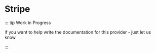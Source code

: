 # Stripe  

::: tip Work in Progress

If you want to help write the documentation for this provider - just let us know 

:::
